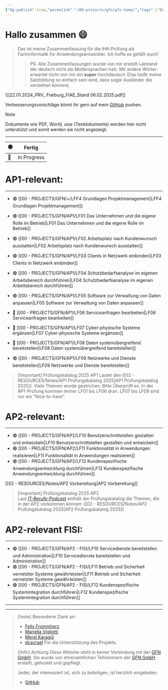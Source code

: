 ```yaml
---
{"dg-publish":true,"permalink":"/00-projects/gfn/gfn-home/","tags":["GFN","gardenEntry"],"noteIcon":"","updated":"2025-10-31T10:38:11.005+01:00"}
---
```


# Hallo zusammen 😄 

>Das ist meine Zusammenfassung für die IHK-Prüfung als Fachinformatik für Anwendungsentwickler.
>Ich hoffe es gefällt euch!
>>PS: Alle Zusammenfassungen wurde von mir erstellt (Jemand der deutsch nicht als Muttersprachen hat). 
>>Mit andere Wörter: erwartet nicht von mir ein **super**-hochdeutsch (Das heißt meine Satzbildung so einfach sein wird, dass sogar Ausländer die verstehen können).

![[22.01.2024_PRV_ Freiburg_FIAE_Stand 06.02.2025.pdf]]

Verbesserungsvorschläge könnt ihr gern auf mein [GitHub](https://github.com/U-L-M-S/digital-garden) pushen.


>[!note] 
>Dokumente wie PDF, World, usw (Textdokumente) 
>werden hier nicht unterstützt und somit werden sie nicht angezeigt.

---

| 🟢  | **Fertig**  |
| --- | ----------- |
| 🔴  | In Progress |

# AP1-relevant:
___
- 🟢 [[00 - PROJECTS/GFN/+/LFF4 Grundlagen Projektmanagement\|LFF4 Grundlagen Projektmanagement]]

- 🟢 [[00 - PROJECTS/GFN/AP1/LF01 Das Unternehmen und die eigene Rolle im Betrieb\|LF01 Das Unternehmen und die eigene Rolle im Betrieb]] 
- 🟢 [[00 - PROJECTS/GFN/AP1/LF02 Arbeitsplatz nach Kundenwunsch ausstatten\|LF02 Arbeitsplatz nach Kundenwunsch ausstatten]]
- 🟢 [[00 - PROJECTS/GFN/AP1/LF03 Clients in Netzwerk einbinden\|LF03 Clients in Netzwerk einbinden]]
- 🟢 [[00 - PROJECTS/GFN/AP1/LF04 Schutzbedarfsanalyse im eigenen Arbeitsbereich durchführen\|LF04 Schutzbedarfsanalyse im eigenen Arbeitsbereich durchführen]] 
- 🟢 [[00 - PROJECTS/GFN/AP1/LF05 Software zur Verwaltung von Daten anpassen\|LF05 Software zur Verwaltung von Daten anpassen]]
- 🔴 [[00 - PROJECTS/GFN/AP1/LF06 Serviceanfragen bearbeiten\|LF06 Serviceanfragen bearbeiten]]
- 🔴 [[00 - PROJECTS/GFN/AP1/LF07 Cyber-physische Systeme ergänzen\|LF07 Cyber-physische Systeme ergänzen]]
- 🔴 [[00 - PROJECTS/GFN/AP1/LF08 Daten systemübergreifend bereitstellen\|LF08 Daten systemübergreifend bereitstellen]]
- 🟢 [[00 - PROJECTS/GFN/AP1/LF09 Netzwerke und Dienste bereitstellen\|LF09 Netzwerke und Dienste bereitstellen]]

>[!important] Prüfungskatalog 2025 AP1
> Lautet den [[02 - RESOURCES/Notes/AP1 Prüfungskatalog 2025\|AP1 Prüfungskatalog 2025]]. Viele Themen wurde gestrichen. Bitte Überprüft es.
> In der AP1-Prüfung kommen immer LF01 bis LF06 dran. LF07 bis LF09 sind nur ein "Nice-to-have".

# AP2-relevant:
___
- 🟢 [[00 - PROJECTS/GFN/AP2/LF10 Benutzerschnittstellen gestalten und entwickeln\|LF10 Benutzerschnittstellen gestalten und entwickeln]]
- 🟢 [[00 - PROJECTS/GFN/AP2/LF11 Funktionalität in Anwendungen realisieren\|LF11 Funktionalität in Anwendungen realisieren]]
- 🟢 [[00 - PROJECTS/GFN/AP2/LF12 Kundenspezifische Anwendungsentwicklung durchführen\|LF12 Kundenspezifische Anwendungsentwicklung durchführen]]

[[02 - RESOURCES/Notes/AP2 Vorbereitung\|AP2 Vorbereitung]]

> [!important] Prüfungskatalog 2025 AP2  
> Laut [IT-Berufe-Podcast](https://it-berufe-podcast.de/neuer-pruefungskatalog-fuer-die-ap2-als-fachinformatiker-anwendungsentwicklung-ab-2025-it-berufe-podcast-191/) enthält der Prüfungskatalog die Themen, die in der AP2 vorkommen können: [[02 - RESOURCES/Notes/AP2 Prüfungskatalog 2025\|AP2 Prüfungskatalog 2025]]


# AP2-relevant FISI:
___
- 🟢 [[00 - PROJECTS/GFN/AP2 - FISI/LF10 Servicedienste bereitstellen und Administration\|LF10 Servicedienste bereitstellen und Administration]]
- 🟢 [[00 - PROJECTS/GFN/AP2 - FISI/LF11 Betrieb und Sicherheit vernetzter Systeme gewährleisten\|LF11 Betrieb und Sicherheit vernetzter Systeme gewährleisten]]
- 🟢 [[00 - PROJECTS/GFN/AP2 - FISI/LF12 Kundenspezifische Systemintegration durchführen\|LF12 Kundenspezifische Systemintegration durchführen]]


___
___

>[!note] Besonderer Dank an:
>- [Felix Frommherz](https://github.com/Felix-From)
>- [Mariella Vigliotti](https://www.facebook.com/mariella1991)
>- [Meral Karagül](https://meralkaragul.com/)
>- [dcazrael](https://github.com/dcazrael)
>Für die Unterstützung des Projekts.


>[!info] Achtung
Diese Website steht in keiner Verbindung mit der [GFN GmbH](https://www.gfn.de). 
Sie wurde von ehrenamtlichen Teilnehmern der [GFN GmbH](https://www.gfn.de) erstellt, gehostet und gepflegt.
>
>Jeder, der interessiert ist, sich zu beteiligen, ist herzlich eingeladen.
>- [GitHub](https://github.com/U-L-M-S/digital-garden)